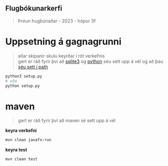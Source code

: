 Flugbókunarkerfi
---
> Þróun hugbúnaðar - 2023 - hópur 3f


# Uppsetning á gagnagrunni
> allar skipanir skulu keyrðar í rót verkefnis  
> gert er ráð fyrir því að [sqlite3](https://www.sqlite.org/download.html) og [python](https://www.python.org/) séu sett upp á vél og að þau [séu sett í path](https://www.architectryan.com/2018/03/17/add-to-the-path-on-windows-10/)

```bash
python3 setup.py
# eða
python setup.py
```

# maven
> gert er ráð fyrir því að maven sé sett upp á vél

**keyra verkefni**
```bash
mvn clean javafx:run
```

**keyra test**
```bash
mvn clean test
```

